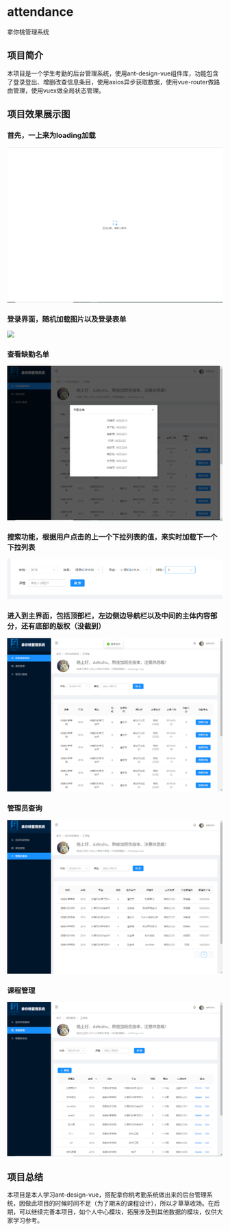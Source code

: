 # attendance
拿你桃管理系统
## 项目简介
本项目是一个学生考勤的后台管理系统，使用ant-design-vue组件库，功能包含了登录登出、增删改查信息条目，使用axios异步获取数据，使用vue-router做路由管理，使用vuex做全局状态管理。
## 项目效果展示图
### 首先，一上来为loading加载
![](https://github.com/dafeizhu/attendance/blob/master/imgs/加载loading.PNG)
<br>
### 登录界面，随机加载图片以及登录表单
![](https://github.com/dafeizhu/attendance/blob/master/imgs/登录界面.PNG)
<br>
### 查看缺勤名单
![](https://github.com/dafeizhu/attendance/blob/master/imgs/查看缺勤名单.PNG)
<br>
### 搜索功能，根据用户点击的上一个下拉列表的值，来实时加载下一个下拉列表
![](https://github.com/dafeizhu/attendance/blob/master/imgs/search.PNG)
<br>
### 进入到主界面，包括顶部栏，左边侧边导航栏以及中间的主体内容部分，还有底部的版权（没截到）
![](https://github.com/dafeizhu/attendance/blob/master/imgs/主界面.PNG)
<br>
### 管理员查询
![](https://github.com/dafeizhu/attendance/blob/master/imgs/管理员查询.PNG)
<br>
### 课程管理
![](https://github.com/dafeizhu/attendance/blob/master/imgs/课程管理.PNG)
<br>
## 项目总结
本项目是本人学习ant-design-vue，搭配拿你桃考勤系统做出来的后台管理系统，因做此项目的时候时间不足（为了期末的课程设计），所以才草草收场。在后期，可以继续完善本项目，如个人中心模块，拓展涉及到其他数据的模块，仅供大家学习参考。
